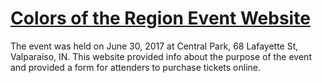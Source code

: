 # [Colors of the Region Event Website](http://cotr.herokuapp.com)

The event was held on June 30, 2017 at Central Park, 68 Lafayette St, Valparaiso, IN. This website provided info about the purpose of the event and provided a form for attenders to purchase tickets online.
